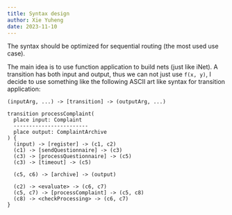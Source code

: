```yaml
---
title: Syntax design
author: Xie Yuheng
date: 2023-11-10
---
```


The syntax should be optimized for sequential routing (the most used use case).

The main idea is to use function application to build nets (just like iNet).
A transition has both input and output, thus we can not just use `f(x, y)`,
I decide to use something like the following ASCII art like syntax
for transition application:

```
(inputArg, ...) -> [transition] -> (outputArg, ...)
```

```
transition processComplaint(
  place input: Complaint
  ------------------------
  place output: ComplaintArchive
) {
  (input) -> [register] -> (c1, c2)
  (c1) -> [sendQuestionnaire] -> (c3)
  (c3) -> [processQuestionnaire] -> (c5)
  (c3) -> [timeout] -> (c5)

  (c5, c6) -> [archive] -> (output)

  (c2) -> <evaluate> -> (c6, c7)
  (c5, c7) -> [processComplaint] -> (c5, c8)
  (c8) -> <checkProcessing> -> (c6, c7)
}
```

